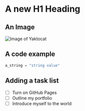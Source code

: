 # A new H1 Heading

## An Image

![Image of Yaktocat](https://octodex.github.com/images/yaktocat.png)

## A code example

```python
a_string = "string value"
```

## Adding a task list
- [ ] Turn on GitHub Pages
- [ ] Outline my portfolio
- [ ] Introduce myself to the world
